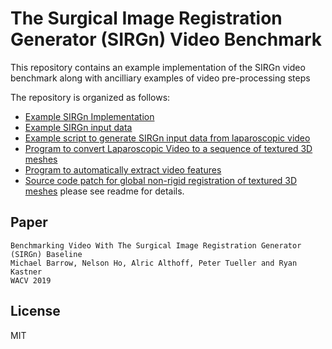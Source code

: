 # The Surgical Image Registration Generator (SIRGn) Video Benchmark

This repository contains an example implementation of the SIRGn video benchmark along with ancilliary examples of video pre-processing steps

The repository is organized as follows:

* [Example SIRGn Implementation](src/SIRGn)
* [Example SIRGn input data](example/data)
* [Example script to generate SIRGn input data from laparoscopic video](example/)
* [Program to convert Laparoscopic Video to a sequence of textured 3D meshes](src/Features)
* [Program to automatically extract video features](src/Features)
* [Source code patch for global non-rigid registration of textured 3D meshes](src/Registration) please see readme for details.


## Paper

```
Benchmarking Video With The Surgical Image Registration Generator (SIRGn) Baseline
Michael Barrow, Nelson Ho, Alric Althoff, Peter Tueller and Ryan Kastner
WACV 2019
```


## License

MIT
